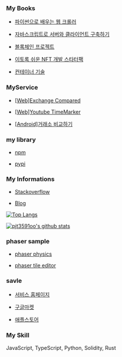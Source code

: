 ### My Books

* [파이썬으로 배우는 웹 크롤러](http://www.kyobobook.co.kr/product/detailViewKor.laf?ejkGb=KOR&mallGb=KOR&barcode=9788956747750&orderClick=LAG&Kc=)

* [자바스크립트로 서버와 클라이언트 구축하기](http://www.kyobobook.co.kr/product/detailViewKor.laf?ejkGb=KOR&mallGb=KOR&barcode=9788956747842&orderClick=LEa&Kc=)

* [블록체인 프로젝트](http://www.kyobobook.co.kr/product/detailViewKor.laf?ejkGb=KOR&mallGb=KOR&barcode=9788956748344&orderClick=LEa&Kc=)

* [이토록 쉬운 NFT 개발 스타터팩](http://www.kyobobook.co.kr/product/detailViewKor.laf?ejkGb=KOR&mallGb=KOR&barcode=9791186710821&orderClick=LAG&Kc=&fbclid=IwAR0aHLKnYkbQ40qcF5iMIfUUDuzyJghK8Ny0SClQwdr42Vp44e3Z4cnPgOY)

* [컨테이너 기술](https://github.com/pjt3591oo/container_learning)

### MyService

* [[Web]Exchange Compared](https://pjt3591oo.github.io/coin-dashboard/)

* [[Web]Youtube TimeMarker](https://pjt3591oo.github.io/youtube-timemark/)

* [[Android]거래소 비교하기](https://play.google.com/store/apps/details?id=com.mung.weather)

### my library

* [npm](https://www.npmjs.com/~pjt3591oo)

* [pypi](https://pypi.org/user/pjt3591oo/)

### My Informations

* [Stackoverflow](https://stackoverflow.com/users/8667760/%eb%a9%8d%ea%b0%9c-mung?tab=profile)

* [Blog](https://blog.naver.com/pjt3591oo)

[![Top Langs](https://github-readme-stats.vercel.app/api/top-langs/?username=pjt3591oo&layout=compact)](https://github.com/anuraghazra/github-readme-stats)

[![pjt3591oo's github stats](https://github-readme-stats.vercel.app/api?username=pjt3591oo&show_icons=true&theme=dark)](https://github.com/anuraghazra/github-readme-stats)

### phaser sample

* [phaser physics](https://pjt3591oo.github.io/phaser-tutorial-1/)

* [phaser tile editor](https://pjt3591oo.github.io/phaser-tilemap-practice/)

### savle

* [서비스 홈페이지](https://savle.net/)

* [구글마켓](https://play.google.com/store/apps/details?id=io.buencamino.app.just)

* [애플스토어](https://apps.apple.com/kr/app/savle-%EC%84%B8%EC%9D%B4%EB%B8%94/id1562933122)

### My Skill

JavaScript, TypeScript, Python, Solidity, Rust


